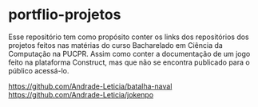 # portflio-projetos

Esse repositório tem como propósito conter os links dos repositórios dos projetos feitos nas matérias do curso Bacharelado em Ciência da Computação na PUCPR. Assim como conter a documentação de um jogo feito na plataforma Construct, mas que não se encontra publicado para o público acessá-lo. 

https://github.com/Andrade-Leticia/batalha-naval 
https://github.com/Andrade-Leticia/jokenpo
